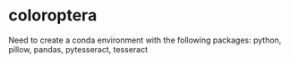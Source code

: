 # coloroptera

Need to create a conda environment with the following packages: python, pillow, pandas, pytesseract, tesseract
